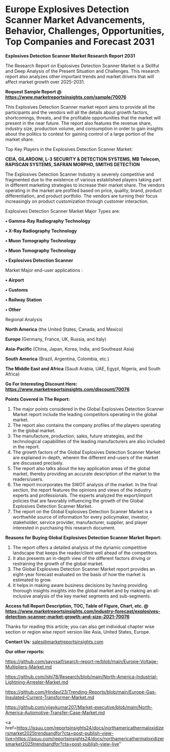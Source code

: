 # Europe Explosives Detection Scanner Market Advancements, Behavior, Challenges, Opportunities, Top Companies and Forecast 2031

<strong>Explosives Detection Scanner Market Research Report 2031</strong>

The Research Report on Explosives Detection Scanner Market is a Skillful and Deep Analysis of the Present Situation and Challenges. This research report also analyzes other important trends and market drivers that will affect market growth over 2025-2031.

<strong>Request Sample Report @ <a href=https://www.marketreportsinsights.com/sample/70076>https://www.marketreportsinsights.com/sample/70076</a></strong>

This Explosives Detection Scanner market report aims to provide all the participants and the vendors will all the details about growth factors, shortcomings, threats, and the profitable opportunities that the market will present in the near future. The report also features the revenue share, industry size, production volume, and consumption in order to gain insights about the politics to contest for gaining control of a large portion of the market share.

Top Key Players in the Explosives Detection Scanner Market:

<strong>CEIA, GILARDONI, L-3 SECURITY & DETECTION SYSTEMS, MB Telecom, RAPISCAN SYSTEMS, SAFRAN MORPHO, SMITHS DETECTION</strong>

The Explosives Detection Scanner Industry is severely competitive and fragmented due to the existence of various established players taking part in different marketing strategies to increase their market share. The vendors operating in the market are profiled based on price, quality, brand, product differentiation, and product portfolio. The vendors are turning their focus increasingly on product customization through customer interaction.

Explosives Detection Scanner Market Major Types are:

<strong>• Gamma-Ray Radiography Technology

• X-Ray Radiography Technology

• Muon Tomography Technology

• Muon Tomography Technology

• Explosives Detection Scanner</strong>

Market Major end-user applications :

<strong>• Airport

• Customs

• Railway Station

• Other</strong>

Regional Analysis

</u><strong><b>North America</b></strong> (the United States, Canada, and Mexico)

<strong><b>Europe </b></strong>(Germany, France, UK, Russia, and Italy)

<strong><b>Asia-Pacific</b></strong> (China, Japan, Korea, India, and Southeast Asia)

<strong><b>South America</b></strong> (Brazil, Argentina, Colombia, etc.)

<strong><b>The Middle East and Africa</b></strong> (Saudi Arabia, UAE, Egypt, Nigeria, and South Africa)

<strong>Go For Interesting Discount Here: <a href=https://www.marketreportsinsights.com/discount/70076>https://www.marketreportsinsights.com/discount/70076</a></strong>

<strong>Points Covered in The Report:</strong>
<ol>
  <li>The major points considered in the Global Explosives Detection Scanner Market report include the leading competitors operating in the global market.</li>
  <li>The report also contains the company profiles of the players operating in the global market.</li>
  <li>The manufacture, production, sales, future strategies, and the technological capabilities of the leading manufacturers are also included in the report.</li>
  <li>The growth factors of the Global Explosives Detection Scanner Market are explained in-depth, wherein the different end-users of the market are discussed precisely.</li>
  <li>The report also talks about the key application areas of the global market, thereby providing an accurate description of the market to the readers/users.</li>
  <li>The report incorporates the SWOT analysis of the market. In the final section, the report features the opinions and views of the industry experts and professionals. The experts analyzed the export/import policies that are favorably influencing the growth of the Global Explosives Detection Scanner Market.</li>
  <li>The report on the Global Explosives Detection Scanner Market is a worthwhile source of information for every policymaker, investor, stakeholder, service provider, manufacturer, supplier, and player interested in purchasing this research document.</li>
</ol>
<strong>Reasons for Buying Global Explosives Detection Scanner Market Report:</strong>

<ol>
  <li>The report offers a detailed analysis of the dynamic competitive landscape that keeps the reader/client well ahead of the competitors.</li>
  <li>It also presents an in-depth view of the different factors driving or restraining the growth of the global market.</li>
  <li>The Global Explosives Detection Scanner Market report provides an eight-year forecast evaluated on the basis of how the market is estimated to grow.</li>
  <li>It helps in making aware business decisions by having providing thorough insights insights into the global market and by making an all-inclusive analysis of the key market segments and sub-segments.</li>
</ol>
<strong>Access full Report Description, TOC, Table of Figure, Chart, etc. @ <a href=https://www.marketreportsinsights.com/industry-forecast/explosives-detection-scanner-market-growth-and-size-2021-70076>https://www.marketreportsinsights.com/industry-forecast/explosives-detection-scanner-market-growth-and-size-2021-70076</a></strong>


Thanks for reading this article; you can also get individual chapter wise section or region wise report version like Asia, United States, Europe.

<strong>Contact Us:</strong>
sales@marketreportsinsights.com

<strong>Our other reports:</strong>

<a href=https://github.com/sayysaif/search-report-re/blob/main/Europe-Voltage-Multipliers-Market.md>https://github.com/sayysaif/search-report-re/blob/main/Europe-Voltage-Multipliers-Market.md</a>

<a href=https://github.com/Ishi78/Research/blob/main/North-America-Industrial-Lightning-Arrester-Market.md>https://github.com/Ishi78/Research/blob/main/North-America-Industrial-Lightning-Arrester-Market.md</a>

<a href=https://github.com/Hindavi23/Trending-Reports/blob/main/Europe-Gas-Insulated-Current-Transformer-Market.md>https://github.com/Hindavi23/Trending-Reports/blob/main/Europe-Gas-Insulated-Current-Transformer-Market.md</a>

<a href=https://github.com/vijaykumar207/Market-executive/blob/main/North-America-Automotive-Transfer-Case-Market.md>https://github.com/vijaykumar207/Market-executive/blob/main/North-America-Automotive-Transfer-Case-Market.md</a>

<a href=https://issuu.com/reportsinsights24/docs/northamericathermaloxidizersmarket2025trendsandfor?cta=post-publish-view-live>https://issuu.com/reportsinsights24/docs/northamericathermaloxidizersmarket2025trendsandfor?cta=post-publish-view-live</a>"
